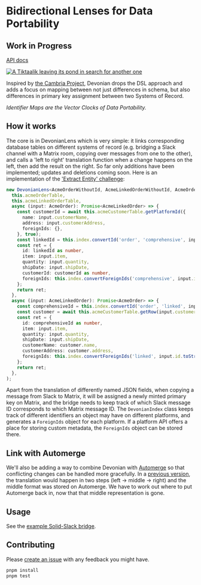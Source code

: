 # Bidirectional Lenses for Data Portability
## Work in Progress
[API docs](https://tubsproject.github.io/devonian/)

[![A Tiktaalik leaving its pond in search for another one](https://cdn.mos.cms.futurecdn.net/fi8nrWxvEb5sowf5jkQ8RY-700-80.jpg.webp)](https://www.livescience.com/43596-devonian-period.html)

Inspired by [the Cambria Project](https://github.com/inkandswitch/cambria-project), Devonian drops the DSL approach and adds a focus on mapping between not just differences in schema, but also differences in primary key assignment between two Systems of Record.

*Identifier Maps are the Vector Clocks of Data Portability.*

## How it works
The core is in DevonianLens which is very simple: it links corresponding database tables on different systems of record (e.g. bridging a Slack channel with a Matrix room, copying over messages from one to the other), and calls a 'left to right' translation function when a change happens on the left, then add the result on the right. So far only additions have been implemented; updates and deletions coming soon. Here is an implementation of the ['Extract Entity' challenge](https://arxiv.org/pdf/2309.11406):
```ts
new DevonianLens<AcmeOrderWithoutId, AcmeLinkedOrderWithoutId, AcmeOrder, AcmeLinkedOrder>(
  this.acmeOrderTable,
  this.acmeLinkedOrderTable,
  async (input: AcmeOrder): Promise<AcmeLinkedOrder> => {
    const customerId = await this.acmeCustomerTable.getPlatformId({
      name: input.customerName,
      address: input.customerAddress,
      foreignIds: {},
    }, true);
    const linkedId = this.index.convertId('order', 'comprehensive', input.id.toString(), 'linked');
    const ret = {
      id: linkedId as number,
      item: input.item,
      quantity: input.quantity,
      shipDate: input.shipDate,
      customerId: customerId as number,
      foreignIds: this.index.convertForeignIds('comprehensive', input.id.toString(), input.foreignIds, 'linked'),
    };
    return ret;
  },
  async (input: AcmeLinkedOrder): Promise<AcmeOrder> => {
    const comprehensiveId = this.index.convertId('order', 'linked', input.id.toString(), 'comprehensive');
    const customer = await this.acmeCustomerTable.getRow(input.customerId);
    const ret = {
      id: comprehensiveId as number,
      item: input.item,
      quantity: input.quantity,
      shipDate: input.shipDate,
      customerName: customer.name,
      customerAddress: customer.address,
      foreignIds: this.index.convertForeignIds('linked', input.id.toString(), input.foreignIds, 'linked'),
    };
    return ret;
  },
);
```

Apart from the translation of differently named JSON fields, when copying a message from Slack to Matrix, it will be assigned a newly minted primary key on Matrix, and the bridge needs to keep track of which Slack message ID corresponds to which Matrix message ID.
The `DevonianIndex` class keeps track of different identifiers an object may have on different platforms, and generates a `ForeignIds` object for each platform. If a platform API offers a place for storing custom metadata, the `ForeignIds` object can be stored there.

## Link with Automerge
We'll also be adding a way to combine Devonian with [Automerge](https://automerge.org) so that conflicting changes can be handled more gracefully.
In a [previous version](https://github.com/tubsproject/reflector/blob/e01470d/README.md), the translation would happen in two steps (left -> middle -> right) and the middle format was stored on Automerge. We have to work out where to put Automerge back in, now that that middle representation is gone.

## Usage
See the [example Solid-Slack bridge](https://github.com/tubsproject/devonian/blob/main/examples/DevonianSolidSlackBridge.ts).

## Contributing
Please [create an issue](https://github.com/tubsproject/devonian/issues/new) with any feedback you might have.
```sh
pnpm install
pnpm test
```
